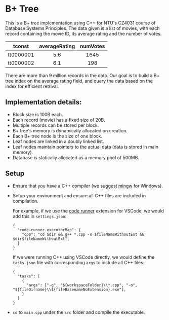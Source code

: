 # B+ Tree

This is a B+ tree implementation using C++ for NTU's CZ4031 course of Database Systems Principles. The data given is a list of movies, with each record containing the movie ID, its average rating and the number of votes.

|  tconst   | averageRating | numVotes |
| :-------: | :-----------: | :------: |
| tt0000001 |      5.6      |   1645   |
| tt0000002 |      6.1      |   198    |

There are more than 9 million records in the data. Our goal is to build a B+ tree index on the average rating field, and query the data based on the index for efficient retrival.

## Implementation details:

- Block size is 100B each.
- Each record (movie) has a fixed size of 20B.
- Multiple records can be stored per block.
- B+ tree's memory is dynamically allocated on creation.
- Each B+ tree node is the size of one block.
- Leaf nodes are linked in a doubly linked list.
- Leaf nodes maintain pointers to the actual data (data is stored in main memory).
- Database is statically allocated as a memory pool of 500MB.

## Setup

- Ensure that you have a C++ compiler (we suggest [mingw](https://sourceforge.net/projects/mingw-w64/) for Windows).
- Setup your environment and ensure all C++ files are included in compilation.

  For example, if we use the [code runner](https://marketplace.visualstudio.com/items?itemName=formulahendry.code-runner) extension for VSCode, we would add this in `settings.json`:

  ```
  {
    "code-runner.executorMap": {
      "cpp": "cd $dir && g++ *.cpp -o $fileNameWithoutExt && $dir$fileNameWithoutExt",
    }
  }
  ```

  If we were running C++ using VSCode directly, we would define the `tasks.json` file with corresponding `args` to include all C++ files:

  ```
  {
    "tasks": [
      {
        "args": ["-g", "${workspaceFolder}\\*.cpp", "-o", "${fileDirname}\\${fileBasenameNoExtension}.exe"],
      }
    ]
  }
  ```

- `cd` to `main.cpp` under the `src` folder and compile the executable.

